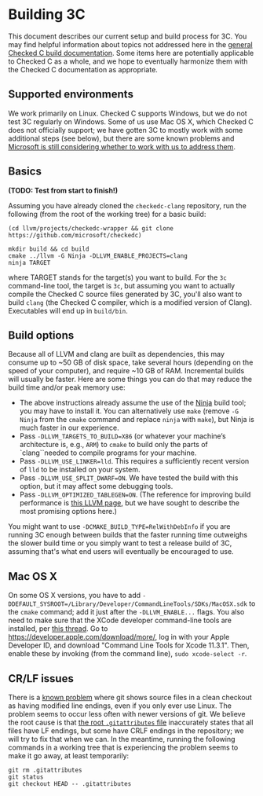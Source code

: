 # Building 3C

This document describes our current setup and build process for 3C.  You may find helpful information about topics not addressed here in the [general Checked C build documentation](../Setup-and-Build.md).  Some items here are potentially applicable to Checked C as a whole, and we hope to eventually harmonize them with the Checked C documentation as appropriate.

## Supported environments

We work primarily on Linux.  Checked C supports Windows, but we do not test 3C regularly on Windows.  Some of us use Mac OS X, which Checked C does not officially support; we have gotten 3C to mostly work with some additional steps (see below), but there are some known problems and [Microsoft is still considering whether to work with us to address them](https://github.com/microsoft/checkedc/issues/424#issuecomment-720648442).

## Basics

**(TODO: Test from start to finish!)**

Assuming you have already cloned the `checkedc-clang` repository, run the following (from the root of the working tree) for a basic build:

```
(cd llvm/projects/checkedc-wrapper && git clone https://github.com/microsoft/checkedc)

mkdir build && cd build
cmake ../llvm -G Ninja -DLLVM_ENABLE_PROJECTS=clang
ninja TARGET
```

where TARGET stands for the target(s) you want to build.  For the `3c` command-line tool, the target is `3c`, but assuming you want to actually compile the Checked C source files generated by 3C, you'll also want to build `clang` (the Checked C compiler, which is a modified version of Clang).  Executables will end up in `build/bin`.

## Build options

Because all of LLVM and clang are built as dependencies, this may consume up to ~50 GB of disk space, take several hours (depending on the speed of your computer), and require ~10 GB of RAM.  Incremental builds will usually be faster.  Here are some things you can do that may reduce the build time and/or peak memory use:

- The above instructions already assume the use of the [Ninja](https://ninja-build.org/) build tool; you may have to install it.  You can alternatively use `make` (remove `-G Ninja` from the `cmake` command and replace `ninja` with `make`), but Ninja is much faster in our experience.
- Pass `-DLLVM_TARGETS_TO_BUILD=X86` (or whatever your machine’s architecture is, e.g., `ARM`) to `cmake` to build only the parts of `clang``needed to compile programs for your machine.
- Pass `-DLLVM_USE_LINKER=lld`.  This requires a sufficiently recent version of `lld` to be installed on your system.
- Pass `-DLLVM_USE_SPLIT_DWARF=ON`.  We have tested the build with this option, but it may affect some debugging tools.
- Pass `-DLLVM_OPTIMIZED_TABLEGEN=ON`.
(The reference for improving build performance is [this LLVM page](https://www.llvm.org/docs/GettingStarted.html#common-problems), but we have sought to describe the most promising options here.)

You might want to use `-DCMAKE_BUILD_TYPE=RelWithDebInfo` if you are running 3C enough between builds that the faster running time outweighs the slower build time or you simply want to test a release build of 3C, assuming that's what end users will eventually be encouraged to use.


## Mac OS X

On some OS X versions, you have to add `-DDEFAULT_SYSROOT=/Library/Developer/CommandLineTools/SDKs/MacOSX.sdk` to the `cmake` command; add it just after the `-DLLVM_ENABLE...` flags. You also need to make sure that the XCode developer command-line tools are installed, per [this thread](https://github.com/Homebrew/homebrew-core/issues/20791). Go to https://developer.apple.com/download/more/, log in with your Apple Developer ID, and download "Command Line Tools for Xcode 11.3.1". Then, enable these by invoking (from the command line), `sudo xcode-select -r`.

## CR/LF issues

There is a [known problem](https://github.com/correctcomputation/checkedc-clang/issues/317) where git shows source files in a clean checkout as having modified line endings, even if you only ever use Linux.  The problem seems to occur less often with newer versions of git.  We believe the root cause is that [the root `.gitattributes` file](../../../.gitattributes) inaccurately states that all files have LF endings, but some have CRLF endings in the repository; we will try to fix that when we can.  In the meantime, running the following commands in a working tree that is experiencing the problem seems to make it go away, at least temporarily:

```
git rm .gitattributes
git status
git checkout HEAD -- .gitattributes
```
